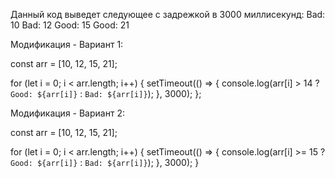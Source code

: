 Данный код выведет следующее с задрежкой в 3000 миллисекунд:
Bad: 10
Bad: 12
Good: 15
Good: 21

Модификация - Вариант 1:

const arr = [10, 12, 15, 21];

for (let i = 0; i < arr.length; i++) {
  setTimeout(() => {
    console.log(arr[i] > 14 ? `Good: ${arr[i]}` : `Bad: ${arr[i]}`);
  }, 3000);
};

Модификация - Вариант 2:

const arr = [10, 12, 15, 21];

for (let i = 0; i < arr.length; i++) {
  setTimeout(() => {
    console.log(arr[i] >= 15 ? `Good: ${arr[i]}` : `Bad: ${arr[i]}`);
  }, 3000);
}
